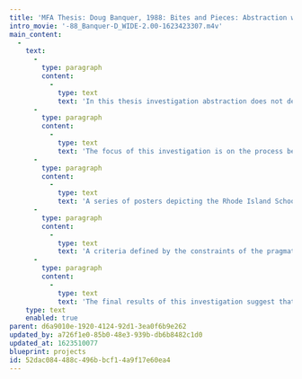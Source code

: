 ```yaml
---
title: 'MFA Thesis: Doug Banquer, 1988: Bites and Pieces: Abstraction within the Design Process'
intro_movie: '-88_Banquer-D_WIDE-2.00-1623423307.m4v'
main_content:
  -
    text:
      -
        type: paragraph
        content:
          -
            type: text
            text: 'In this thesis investigation abstraction does not describe a style but refers to a process in which new ideas are generated and the designer''s motives ate evaluated. How do we know abstraction is a process and not a label for design? What are the factors associated with abstraction and why is it important that graphic designers know more about it?'
      -
        type: paragraph
        content:
          -
            type: text
            text: 'The focus of this investigation is on the process behind the abstracted form that confronts us, not the form itself. What is discovered from the results of this investigation ate a series of actions leading the designer through an evolving process culminating in a final product.'
      -
        type: paragraph
        content:
          -
            type: text
            text: 'A series of posters depicting the Rhode Island School of Design''s graduate program in graphic design serve as a subject for the study of abstraction in the design process. Analytically, abstraction is used as a method evaluating the individual components of each composition. As a tool, abstraction exposes hidden meaning concealed by a form''s shape and its specific interpretation. Analysis of all abstracted forms and their meaning have been synthesized into a final poster proving to be clear and meaningful.'
      -
        type: paragraph
        content:
          -
            type: text
            text: 'A criteria defined by the constraints of the pragmatic justify the manipulation of form and its application to each composition. Interaction between image and supporting text document the process of abstraction.'
      -
        type: paragraph
        content:
          -
            type: text
            text: 'The final results of this investigation suggest that abstraction is not a code to be deciphered but an experience that awaits the sensitized eye.'
    type: text
    enabled: true
parent: d6a9010e-1920-4124-92d1-3ea0f6b9e262
updated_by: a726f1e0-85b0-48e3-939b-db6b8482c1d0
updated_at: 1623510077
blueprint: projects
id: 52dac084-488c-496b-bcf1-4a9f17e60ea4
---
```

